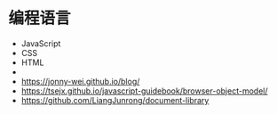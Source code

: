 # 编程语言

- JavaScript
- CSS
- HTML
- 
- https://jonny-wei.github.io/blog/
- https://tsejx.github.io/javascript-guidebook/browser-object-model/
- https://github.com/LiangJunrong/document-library